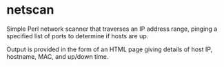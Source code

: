 # netscan
Simple Perl network scanner that traverses an IP address range, pinging a specified list of ports to determine if hosts are up.

Output is provided in the form of an HTML page giving details of host IP, hostname, MAC, and up/down time.
